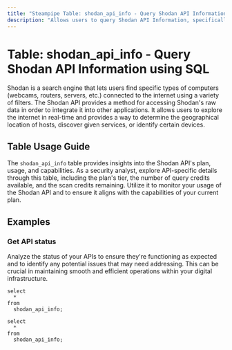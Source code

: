 ```yaml
---
title: "Steampipe Table: shodan_api_info - Query Shodan API Information using SQL"
description: "Allows users to query Shodan API Information, specifically the details regarding the API's plan, usage, and capabilities."
---
```


# Table: shodan_api_info - Query Shodan API Information using SQL

Shodan is a search engine that lets users find specific types of computers (webcams, routers, servers, etc.) connected to the internet using a variety of filters. The Shodan API provides a method for accessing Shodan's raw data in order to integrate it into other applications. It allows users to explore the internet in real-time and provides a way to determine the geographical location of hosts, discover given services, or identify certain devices.

## Table Usage Guide

The `shodan_api_info` table provides insights into the Shodan API's plan, usage, and capabilities. As a security analyst, explore API-specific details through this table, including the plan's tier, the number of query credits available, and the scan credits remaining. Utilize it to monitor your usage of the Shodan API and to ensure it aligns with the capabilities of your current plan.

## Examples

### Get API status
Analyze the status of your APIs to ensure they're functioning as expected and to identify any potential issues that may need addressing. This can be crucial in maintaining smooth and efficient operations within your digital infrastructure.

```sql+postgres
select
  *
from
  shodan_api_info;
```

```sql+sqlite
select
  *
from
  shodan_api_info;
```